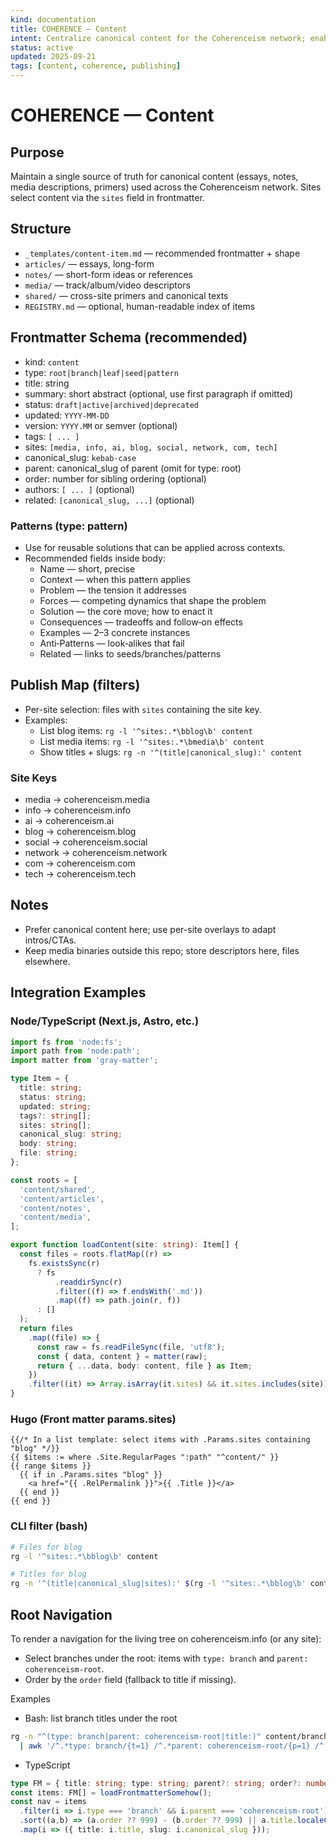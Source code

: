 ```yaml
---
kind: documentation
title: COHERENCE — Content
intent: Centralize canonical content for the Coherenceism network; enable cross-site reuse
status: active
updated: 2025-09-21
tags: [content, coherence, publishing]
---
```


# COHERENCE — Content

## Purpose
Maintain a single source of truth for canonical content (essays, notes, media descriptions, primers) used across the Coherenceism network. Sites select content via the `sites` field in frontmatter.

## Structure
- `_templates/content-item.md` — recommended frontmatter + shape
- `articles/` — essays, long-form
- `notes/` — short-form ideas or references
- `media/` — track/album/video descriptors
- `shared/` — cross-site primers and canonical texts
- `REGISTRY.md` — optional, human-readable index of items

## Frontmatter Schema (recommended)
- kind: `content`
- type: `root|branch|leaf|seed|pattern`
- title: string
- summary: short abstract (optional, use first paragraph if omitted)
- status: `draft|active|archived|deprecated`
- updated: `YYYY-MM-DD`
- version: `YYYY.MM` or semver (optional)
- tags: `[ ... ]`
- sites: `[media, info, ai, blog, social, network, com, tech]`
- canonical_slug: `kebab-case`
- parent: canonical_slug of parent (omit for type: root)
- order: number for sibling ordering (optional)
- authors: `[ ... ]` (optional)
- related: `[canonical_slug, ...]` (optional)

### Patterns (type: pattern)
- Use for reusable solutions that can be applied across contexts.
- Recommended fields inside body:
  - Name — short, precise
  - Context — when this pattern applies
  - Problem — the tension it addresses
  - Forces — competing dynamics that shape the problem
  - Solution — the core move; how to enact it
  - Consequences — tradeoffs and follow‑on effects
  - Examples — 2–3 concrete instances
  - Anti‑Patterns — look‑alikes that fail
  - Related — links to seeds/branches/patterns

## Publish Map (filters)
- Per-site selection: files with `sites` containing the site key.
- Examples:
  - List blog items: `rg -l '^sites:.*\bblog\b' content`
  - List media items: `rg -l '^sites:.*\bmedia\b' content`
  - Show titles + slugs: `rg -n '^(title|canonical_slug):' content`

### Site Keys
- media → coherenceism.media
- info → coherenceism.info
- ai → coherenceism.ai
- blog → coherenceism.blog
- social → coherenceism.social
- network → coherenceism.network
- com → coherenceism.com
- tech → coherenceism.tech

## Notes
- Prefer canonical content here; use per-site overlays to adapt intros/CTAs.
- Keep media binaries outside this repo; store descriptors here, files elsewhere.

## Integration Examples

### Node/TypeScript (Next.js, Astro, etc.)
```ts
import fs from 'node:fs';
import path from 'node:path';
import matter from 'gray-matter';

type Item = {
  title: string;
  status: string;
  updated: string;
  tags?: string[];
  sites: string[];
  canonical_slug: string;
  body: string;
  file: string;
};

const roots = [
  'content/shared',
  'content/articles',
  'content/notes',
  'content/media',
];

export function loadContent(site: string): Item[] {
  const files = roots.flatMap((r) =>
    fs.existsSync(r)
      ? fs
          .readdirSync(r)
          .filter((f) => f.endsWith('.md'))
          .map((f) => path.join(r, f))
      : []
  );
  return files
    .map((file) => {
      const raw = fs.readFileSync(file, 'utf8');
      const { data, content } = matter(raw);
      return { ...data, body: content, file } as Item;
    })
    .filter((it) => Array.isArray(it.sites) && it.sites.includes(site));
}
```

### Hugo (Front matter params.sites)
```go-html-template
{{/* In a list template: select items with .Params.sites containing "blog" */}}
{{ $items := where .Site.RegularPages ":path" "^content/" }}
{{ range $items }}
  {{ if in .Params.sites "blog" }}
    <a href="{{ .RelPermalink }}">{{ .Title }}</a>
  {{ end }}
{{ end }}
```

### CLI filter (bash)
```bash
# Files for blog
rg -l '^sites:.*\bblog\b' content

# Titles for blog
rg -n '^(title|canonical_slug|sites):' $(rg -l '^sites:.*\bblog\b' content)
```

## Root Navigation

To render a navigation for the living tree on coherenceism.info (or any site):

- Select branches under the root: items with `type: branch` and `parent: coherenceism-root`.
- Order by the `order` field (fallback to title if missing).

Examples

- Bash: list branch titles under the root
```bash
rg -n "^(type: branch|parent: coherenceism-root|title:)" content/branches \
  | awk '/^.*type: branch/{t=1} /^.*parent: coherenceism-root/{p=1} /^.*title:/{if(t&&p){print; t=p=0}}'
```

- TypeScript
```ts
type FM = { title: string; type: string; parent?: string; order?: number; canonical_slug: string };
const items: FM[] = loadFrontmatterSomehow();
const nav = items
  .filter(i => i.type === 'branch' && i.parent === 'coherenceism-root')
  .sort((a,b) => (a.order ?? 999) - (b.order ?? 999) || a.title.localeCompare(b.title))
  .map(i => ({ title: i.title, slug: i.canonical_slug }));
```
